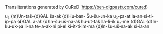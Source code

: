 Transliterations generated by CuReD (https://ben-digpasts.com/cured)

u₂ {m}Un-taš-{d}GAL ša-ak {d}Hu-ban-
Šu-šu-un-ka u₂-pa-at la-an-si-ti-ip-pa
{d}GAL a-ak {d}In-šu-uš-na-ak
hu-ut-tak ha-li-ik u₂-me {d}GAL {d}In-
ku-uk-pa li-na te-la-ak-ni
pi-el ki-it-ti-im-ma
{d}In-šu-uš-na-ak si-ia-an
